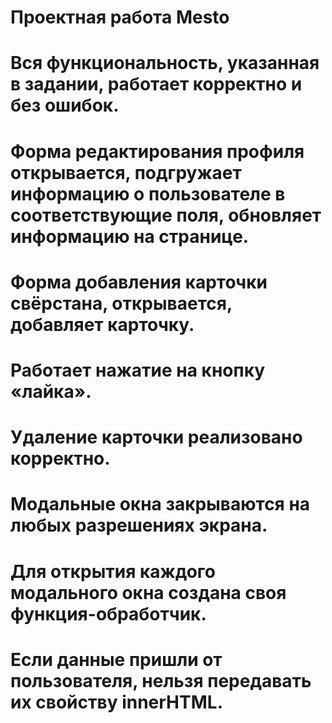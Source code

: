 # Проектная работа Mesto
# Вся функциональность, указанная в задании, работает корректно и без ошибок.
# Форма редактирования профиля открывается, подгружает информацию о пользователе в соответствующие поля, обновляет информацию на странице.
# Форма добавления карточки свёрстана, открывается, добавляет карточку.
# Работает нажатие на кнопку «лайка».
# Удаление карточки реализовано корректно.
# Модальные окна закрываются на любых разрешениях экрана.
# Для открытия каждого модального окна создана своя функция-обработчик.
# Если данные пришли от пользователя, нельзя передавать их свойству innerHTML.